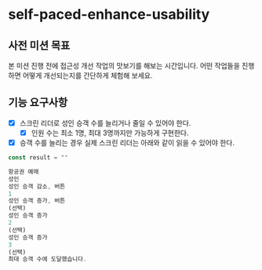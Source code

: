 # self-paced-enhance-usability

## 사전 미션 목표

본 미션 진행 전에 접근성 개선 작업의 맛보기를 해보는 시간입니다.
어떤 작업들을 진행하면 어떻게 개선되는지를 간단하게 체험해 보세요.

## 기능 요구사항

- [x] 스크린 리더로 성인 승객 수를 늘리거나 줄일 수 있어야 한다.
  - [x] 인원 수는 최소 1명, 최대 3명까지만 가능하게 구현한다.
- [x] 승객 수를 늘리는 경우 실제 스크린 리더는 아래와 같이 읽을 수 있어야 한다.

```js
const result = ""

항공권 예매
성인
성인 승객 감소, 버튼
1
성인 승객 증가, 버튼
(선택)
성인 승객 증가
2
(선택)
성인 승객 증가
3
(선택)
최대 승객 수에 도달했습니다.
```
